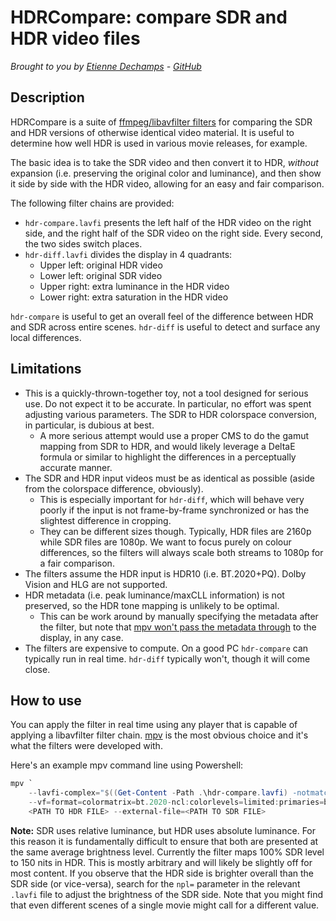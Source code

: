 # HDRCompare: compare SDR and HDR video files
*Brought to you by [Etienne Dechamps][] - [GitHub][]*

## Description

HDRCompare is a suite of [ffmpeg/libavfilter filters][lavfi] for comparing
the SDR and HDR versions of otherwise identical video material. It is useful to
determine how well HDR is used in various movie releases, for example.

The basic idea is to take the SDR video and then convert it to HDR, *without*
expansion (i.e. preserving the original color and luminance), and then show it
side by side with the HDR video, allowing for an easy and fair comparison.

The following filter chains are provided:

- `hdr-compare.lavfi` presents the left half of the HDR video on the right side,
  and the right half of the SDR video on the right side. Every second, the two
  sides switch places.
- `hdr-diff.lavfi` divides the display in 4 quadrants:
  - Upper left: original HDR video
  - Lower left: original SDR video
  - Upper right: extra luminance in the HDR video
  - Lower right: extra saturation in the HDR video

`hdr-compare` is useful to get an overall feel of the difference between HDR and
SDR across entire scenes. `hdr-diff` is useful to detect and surface any local
differences.

## Limitations

- This is a quickly-thrown-together toy, not a tool designed for serious use. Do
  not expect it to be accurate. In particular, no effort was spent adjusting
  various parameters. The SDR to HDR colorspace conversion, in particular, is
  dubious at best.
  - A more serious attempt would use a proper CMS to do the gamut mapping from
    SDR to HDR, and would likely leverage a DeltaE formula or similar to
    highlight the differences in a perceptually accurate manner.
- The SDR and HDR input videos must be as identical as possible (aside from the
  colorspace difference, obviously).
  - This is especially important for `hdr-diff`, which will behave very poorly
    if the input is not frame-by-frame synchronized or has the slightest
    difference in cropping.
  - They can be different sizes though. Typically, HDR files are 2160p while
    SDR files are 1080p. We want to focus purely on colour differences, so the
    filters will always scale both streams to 1080p for a fair comparison.
- The filters assume the HDR input is HDR10 (i.e. BT.2020+PQ). Dolby Vision and
  HLG are not supported.
- HDR metadata (i.e. peak luminance/maxCLL information) is not preserved, so the
  HDR tone mapping is unlikely to be optimal.
  - This can be work around by manually specifying the metadata after the
    filter, but note that [mpv won't pass the metadata through][mpv10129] to the
    display, in any case.
- The filters are expensive to compute. On a good PC `hdr-compare` can typically
  run in real time. `hdr-diff` typically won't, though it will come close.

## How to use

You can apply the filter in real time using any player that is capable of
applying a libavfilter filter chain. [mpv][] is the most obvious choice and it's
what the filters were developed with.

Here's an example mpv command line using Powershell:

```powershell
mpv `
    --lavfi-complex="$((Get-Content -Path .\hdr-compare.lavfi) -notmatch '^\s*#')" `
    --vf=format=colormatrix=bt.2020-ncl:colorlevels=limited:primaries=bt.2020:gamma=pq `
    <PATH TO HDR FILE> --external-file=<PATH TO SDR FILE>
```

**Note:** SDR uses relative luminance, but HDR uses absolute luminance. For this
reason it is fundamentally difficult to ensure that both are presented at the
same average brightness level. Currently the filter maps 100% SDR level to 150
nits in HDR. This is mostly arbitrary and will likely be slightly off for most
content. If you observe that the HDR side is brighter overall than the SDR side
(or vice-versa), search for the `npl=` parameter in the relevant `.lavfi` file
to adjust the brightness of the SDR side. Note that you might find that
even different scenes of a single movie might call for a different value.

[Etienne Dechamps]: mailto:etienne@edechamps.fr
[GitHub]: https://github.com/dechamps/HDRCompare
[lavfi]: https://ffmpeg.org/ffmpeg-filters.html
[mpv]: https://mpv.io/manual/master/#miscellaneous
[mpv10129]: https://github.com/mpv-player/mpv/issues/10129
